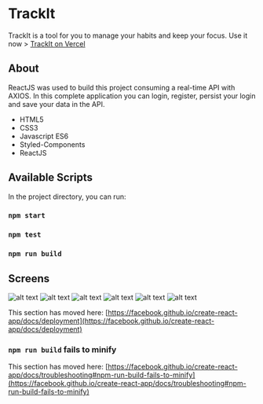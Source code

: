 # TrackIt

TrackIt is a tool for you to manage your habits and keep your focus. 
Use it now > [TrackIt on Vercel](trackit-roan-six.vercel.app)

## About

ReactJS was used to build this project consuming a real-time API with AXIOS.
In this complete application you can login, register, persist your login and save your data in the API.

- HTML5
- CSS3 
- Javascript ES6
- Styled-Components
- ReactJS

## Available Scripts

In the project directory, you can run:

### `npm start`

### `npm test`

### `npm run build`


## Screens
![alt text](https://i.imgur.com/zzGjW8H.png) ![alt text](https://i.imgur.com/aCfEa2Y.png)  ![alt text](https://i.imgur.com/jFUDjAP.png) ![alt text](https://i.imgur.com/XNus218.png)  ![alt text](https://i.imgur.com/iv81zU4.png) ![alt text](https://i.imgur.com/klOesHC.png)



This section has moved here: [https://facebook.github.io/create-react-app/docs/deployment](https://facebook.github.io/create-react-app/docs/deployment) 

### `npm run build` fails to minify

This section has moved here: [https://facebook.github.io/create-react-app/docs/troubleshooting#npm-run-build-fails-to-minify](https://facebook.github.io/create-react-app/docs/troubleshooting#npm-run-build-fails-to-minify)
